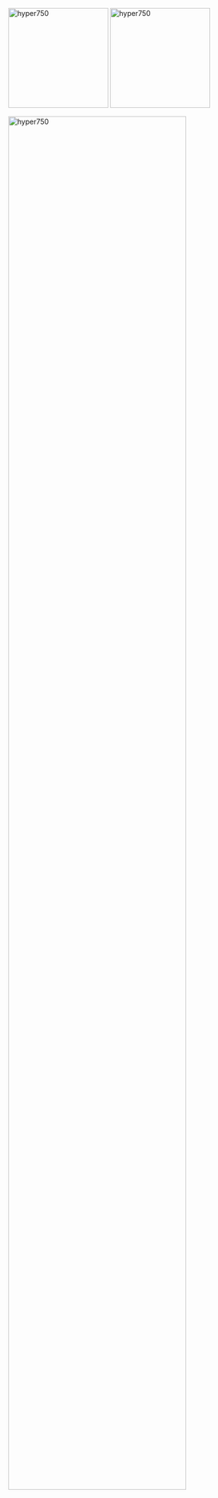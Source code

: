 
<p>
  <img align="top" height="200vh" src="https://github-readme-stats.vercel.app/api/top-langs?username=hyper750&show_icons=true&locale=en&layout=compact" alt="hyper750" />
  <img height="200vh" src="https://github-readme-stats.vercel.app/api?username=hyper750&show_icons=true&locale=en" alt="hyper750" />
</p>

<p>
  <img width="84%" align="center" src="https://github-readme-streak-stats.herokuapp.com/?user=hyper750&" alt="hyper750" />
</p>

<!--
**hyper750/hyper750** is a ✨ _special_ ✨ repository because its `README.md` (this file) appears on your GitHub profile.

Here are some ideas to get you started:

- 🔭 I’m currently working on ...
- 🌱 I’m currently learning ...
- 👯 I’m looking to collaborate on ...
- 🤔 I’m looking for help with ...
- 💬 Ask me about ...
- 📫 How to reach me: ...
- 😄 Pronouns: ...
- ⚡ Fun fact: ...
-->

